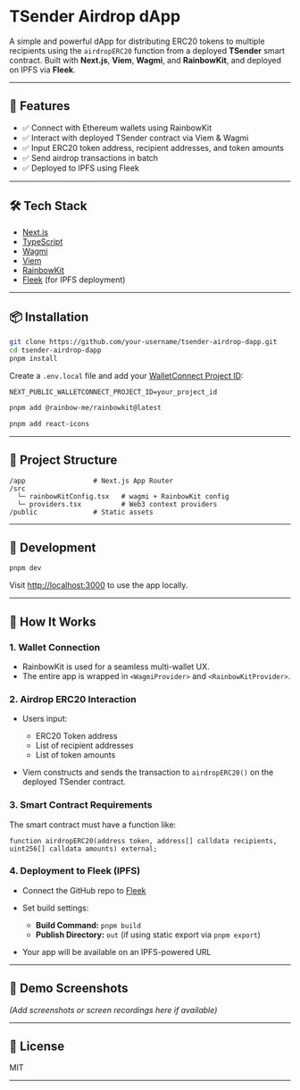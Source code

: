 # TSender Airdrop dApp

A simple and powerful dApp for distributing ERC20 tokens to multiple recipients using the `airdropERC20` function from a deployed **TSender** smart contract. Built with **Next.js**, **Viem**, **Wagmi**, and **RainbowKit**, and deployed on IPFS via **Fleek**.

---

## 🚀 Features

* ✅ Connect with Ethereum wallets using RainbowKit
* ✅ Interact with deployed TSender contract via Viem & Wagmi
* ✅ Input ERC20 token address, recipient addresses, and token amounts
* ✅ Send airdrop transactions in batch
* ✅ Deployed to IPFS using Fleek

---

## 🛠️ Tech Stack

* [Next.js](https://nextjs.org/)
* [TypeScript](https://www.typescriptlang.org/)
* [Wagmi](https://wagmi.sh/)
* [Viem](https://viem.sh/)
* [RainbowKit](https://www.rainbowkit.com/)
* [Fleek](https://fleek.xyz/) (for IPFS deployment)

---

## 📦 Installation

```bash
git clone https://github.com/your-username/tsender-airdrop-dapp.git
cd tsender-airdrop-dapp
pnpm install
```

Create a `.env.local` file and add your [WalletConnect Project ID](https://cloud.walletconnect.com):

```env
NEXT_PUBLIC_WALLETCONNECT_PROJECT_ID=your_project_id
```

```bash
pnpm add @rainbow-me/rainbowkit@latest
```

```bash
pnpm add react-icons
```

---

## 🧱 Project Structure

```
/app                 # Next.js App Router
/src
  └─ rainbowKitConfig.tsx   # wagmi + RainbowKit config
  └─ providers.tsx          # Web3 context providers
/public              # Static assets
```

---

## 🔧 Development

```bash
pnpm dev
```

Visit [http://localhost:3000](http://localhost:3000) to use the app locally.

---

## 🧪 How It Works

### 1. Wallet Connection

* RainbowKit is used for a seamless multi-wallet UX.
* The entire app is wrapped in `<WagmiProvider>` and `<RainbowKitProvider>`.

### 2. Airdrop ERC20 Interaction

* Users input:

  * ERC20 Token address
  * List of recipient addresses
  * List of token amounts
* Viem constructs and sends the transaction to `airdropERC20()` on the deployed TSender contract.

### 3. Smart Contract Requirements

The smart contract must have a function like:

```solidity
function airdropERC20(address token, address[] calldata recipients, uint256[] calldata amounts) external;
```

### 4. Deployment to Fleek (IPFS)

* Connect the GitHub repo to [Fleek](https://app.fleek.co/)
* Set build settings:

  * **Build Command:** `pnpm build`
  * **Publish Directory:** `out` (if using static export via `pnpm export`)
* Your app will be available on an IPFS-powered URL

---

## 📸 Demo Screenshots

*(Add screenshots or screen recordings here if available)*

---

## 📝 License

MIT

---

